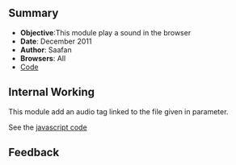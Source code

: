 ## Summary
* **Objective**:This module play a sound in the browser
* **Date**: December 2011
* **Author**: Saafan
* **Browsers**: All
* [Code](https://github.com/beefproject/beef/tree/master/modules/browser/play_sound)

## Internal Working

This module add an audio tag linked to the file given in parameter.

See the [javascript code](https://github.com/beefproject/beef/blob/master/modules/browser/play_sound/command.js)

## Feedback

